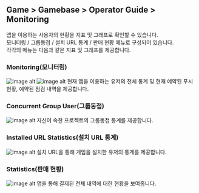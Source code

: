 ## Game > Gamebase > Operator Guide > Monitoring

앱을 이용하는 사용자의 현황을 지표 및 그래프로 확인할 수 있습니다.<br />
모니터링 / 그룹동접 / 설치 URL 통계 / 판매 현황 메뉴로 구성되어 있습니다.<br />
각각의 메뉴는 다음과 같은 지표 및 그래프를 제공합니다.<br />

### Monitoring(모니터링)
![image alt](http://static.toastoven.net/prod_gamebase/Operators_Guide/Console_Monitoring_Monitoring1_1.1.png)
![image alt](http://static.toastoven.net/prod_gamebase/Operators_Guide/Console_Monitoring_Monitoring2_1.1.png)
현재 앱을 이용하는 유저의 전체 통계 및 현재 예약된 푸시 현황, 예약된 점검 내역을 제공합니다.

### Concurrent Group User(그룹동접)
![image alt](http://static.toastoven.net/prod_gamebase/Operators_Guide/Console_Monitoring_ConcurrentUser1_1.1.png)
자신이 속한 프로젝트의 그룹동접 통계를 제공합니다.

### Installed URL Statistics(설치 URL 통계)
![image alt](http://static.toastoven.net/prod_gamebase/Operators_Guide/Console_Monitoring_InstallUrl1_1.0.png)
설치 URL을 통해 게임을 설치한 유저의 통계를 제공합니다.

### Statistics(판매 현황)
![image alt](http://static.toastoven.net/prod_gamebase/Operators_Guide/Console_Monitoring_Statistics1_1.0.png)
앱을 통해 결제된 전체 내역에 대한 현황을 보여줍니다.